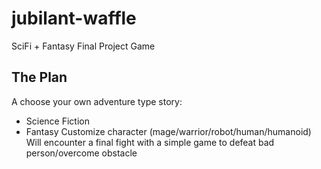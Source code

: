 # jubilant-waffle
SciFi + Fantasy Final Project Game

## The Plan
A choose your own adventure type story:
* Science Fiction
* Fantasy
Customize character (mage/warrior/robot/human/humanoid)
Will encounter a final fight with a simple game to defeat bad person/overcome obstacle

